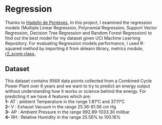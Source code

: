 # Regression
Thanks to [Hadelin de Ponteves](https://www.udemy.com/user/hadelin-de-ponteves/), In this project, I examined the regression models (Multiple Linear Regression, Polynomial Regression, Support Vector Regression, Decision Tree Regression and Random Forest Regression) to find out the best model for my dataset given UCI Machine Learning Repository. For evaluating Regression models performance, I used R-squared method by importing it from sklearn library, metrics module, [r2_score class.](https://scikit-learn.org/stable/modules/generated/sklearn.metrics.r2_score.html#sklearn.metrics.r2_score)</br>
## Dataset
This dataset contains 9568 data points collected from a Combined Cycle Power Plant over 6 years and we want to try to predict an energy output without understanding how it works or science behind the energy. For predicting it we have 4 features which are:</br>
**1-** AT : ambient Temperature in the range 1.81°C and 37.11°C</br>
**2-** V : Exhaust Vacuum  in the range 25.36-81.56 cm Hg</br>
**3-** AP : Ambient Pressure in the range 992.89-1033.30 milibar</br>
**4-** RH : Relative Humidity in the range 25.56% to 100.16%
